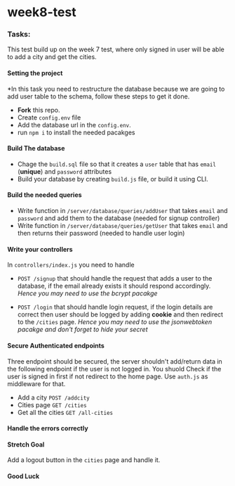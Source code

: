 # week8-test

### Tasks:

This test build up on the week 7 test, where only signed in user will be able to add a city and get the cities.


#### Setting the project
*In this task you need to restructure the database because we are going to add user table to the schema, follow these steps to get it done.

- **Fork** this repo.
- Create `config.env` file
- Add the database url in the `config.env`.
- run `npm i` to install the needed pacakges

#### Build The database
-  Chage the `build.sql` file so that it creates a `user` table that has  `email` (**unique**) and `password` attributes
- Build your database by creating `build.js` file, or build it using CLI.


#### Build the needed queries

- Write function in `/server/database/queries/addUser` that takes `email` and `password` and add them to the database (needed for signup controller)
- Write function in `/server/database/queries/getUser` that takes `email` and then returns their password (needed to handle user login)


#### Write your controllers 

In `controllers/index.js` you need to handle 

-  `POST /signup` that should handle the request that adds a user to the database, if the email already exists it should respond accordingly. *Hence you may need to use the bcrypt pacakge*

- `POST /login` that should handle login request, if the login  details are correct then user should be logged by adding **cookie** and then redirect to the `/cities` page. *Hence you may need to use the jsonwebtoken pacakge and don't forget to hide your secret*

#### Secure Authenticated endpoints

Three endpoint should be secured, the server shouldn't add/return data in the following endpoint if the user is not logged in. You shuold Check if the user is signed in first if not redirect to the home page. Use `auth.js` as middleware for that.

- Add a city `POST /addcity`
- Cities page `GET /cities`
- Get all the cities `GET /all-cities`

#### Handle the errors correctly 

#### Stretch Goal

Add a logout button in the `cities` page and handle it.

#### Good Luck